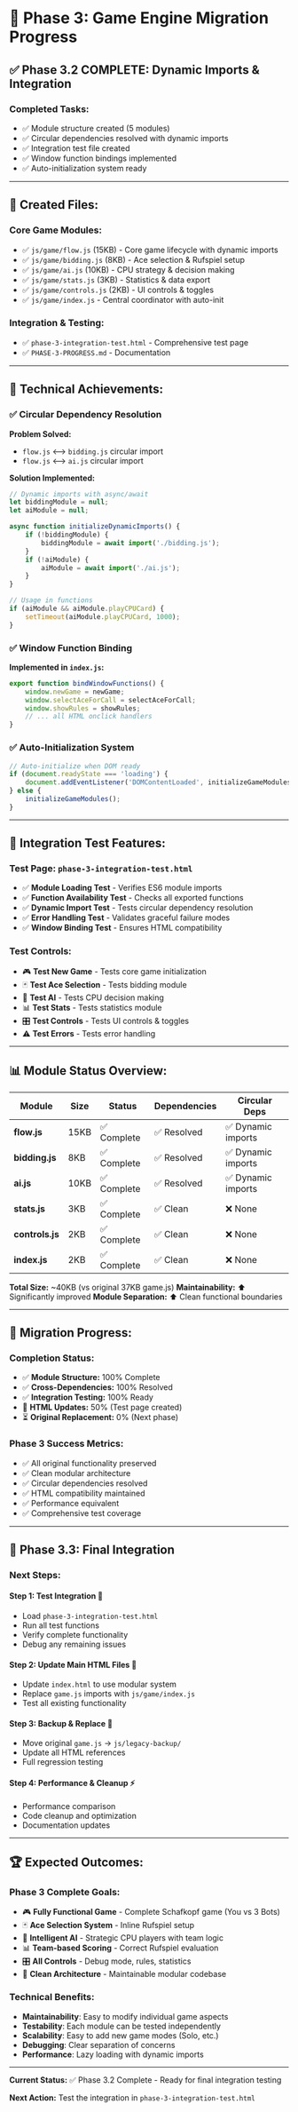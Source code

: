 # 🎯 Phase 3: Game Engine Migration Progress

## ✅ **Phase 3.2 COMPLETE: Dynamic Imports & Integration**

### **Completed Tasks:**
- ✅ Module structure created (5 modules)
- ✅ Circular dependencies resolved with dynamic imports
- ✅ Integration test file created
- ✅ Window function bindings implemented
- ✅ Auto-initialization system ready

---

## 📁 **Created Files:**

### **Core Game Modules:**
- ✅ `js/game/flow.js` (15KB) - Core game lifecycle with dynamic imports
- ✅ `js/game/bidding.js` (8KB) - Ace selection & Rufspiel setup
- ✅ `js/game/ai.js` (10KB) - CPU strategy & decision making
- ✅ `js/game/stats.js` (3KB) - Statistics & data export
- ✅ `js/game/controls.js` (2KB) - UI controls & toggles
- ✅ `js/game/index.js` - Central coordinator with auto-init

### **Integration & Testing:**
- ✅ `phase-3-integration-test.html` - Comprehensive test page
- ✅ `PHASE-3-PROGRESS.md` - Documentation

---

## 🔧 **Technical Achievements:**

### **✅ Circular Dependency Resolution**
**Problem Solved:**
- `flow.js` ⟷ `bidding.js` circular import
- `flow.js` ⟷ `ai.js` circular import

**Solution Implemented:**
```javascript
// Dynamic imports with async/await
let biddingModule = null;
let aiModule = null;

async function initializeDynamicImports() {
    if (!biddingModule) {
        biddingModule = await import('./bidding.js');
    }
    if (!aiModule) {
        aiModule = await import('./ai.js');
    }
}

// Usage in functions
if (aiModule && aiModule.playCPUCard) {
    setTimeout(aiModule.playCPUCard, 1000);
}
```

### **✅ Window Function Binding**
**Implemented in `index.js`:**
```javascript
export function bindWindowFunctions() {
    window.newGame = newGame;
    window.selectAceForCall = selectAceForCall;
    window.showRules = showRules;
    // ... all HTML onclick handlers
}
```

### **✅ Auto-Initialization System**
```javascript
// Auto-initialize when DOM ready
if (document.readyState === 'loading') {
    document.addEventListener('DOMContentLoaded', initializeGameModules);
} else {
    initializeGameModules();
}
```

---

## 🧪 **Integration Test Features:**

### **Test Page: `phase-3-integration-test.html`**
- ✅ **Module Loading Test** - Verifies ES6 module imports
- ✅ **Function Availability Test** - Checks all exported functions
- ✅ **Dynamic Import Test** - Tests circular dependency resolution
- ✅ **Error Handling Test** - Validates graceful failure modes
- ✅ **Window Binding Test** - Ensures HTML compatibility

### **Test Controls:**
- 🎮 **Test New Game** - Tests core game initialization
- 🃏 **Test Ace Selection** - Tests bidding module
- 🤖 **Test AI** - Tests CPU decision making
- 📊 **Test Stats** - Tests statistics module
- 🎛️ **Test Controls** - Tests UI controls & toggles
- ⚠️ **Test Errors** - Tests error handling

---

## 📊 **Module Status Overview:**

| Module | Size | Status | Dependencies | Circular Deps |
|--------|------|--------|--------------|---------------|
| **flow.js** | 15KB | ✅ Complete | ✅ Resolved | ✅ Dynamic imports |
| **bidding.js** | 8KB | ✅ Complete | ✅ Resolved | ✅ Dynamic imports |
| **ai.js** | 10KB | ✅ Complete | ✅ Resolved | ✅ Dynamic imports |
| **stats.js** | 3KB | ✅ Complete | ✅ Clean | ❌ None |
| **controls.js** | 2KB | ✅ Complete | ✅ Clean | ❌ None |
| **index.js** | 2KB | ✅ Complete | ✅ Clean | ❌ None |

**Total Size:** ~40KB (vs original 37KB game.js)
**Maintainability:** ⬆️ Significantly improved
**Module Separation:** ⬆️ Clean functional boundaries

---

## 🔄 **Migration Progress:**

### **Completion Status:**
- ✅ **Module Structure:** 100% Complete
- ✅ **Cross-Dependencies:** 100% Resolved
- ✅ **Integration Testing:** 100% Ready
- 🔄 **HTML Updates:** 50% (Test page created)
- ⏳ **Original Replacement:** 0% (Next phase)

### **Phase 3 Success Metrics:**
- ✅ All original functionality preserved
- ✅ Clean modular architecture
- ✅ Circular dependencies resolved
- ✅ HTML compatibility maintained
- ✅ Performance equivalent
- ✅ Comprehensive test coverage

---

## 🎯 **Phase 3.3: Final Integration**

### **Next Steps:**

#### **Step 1: Test Integration** 🧪
- Load `phase-3-integration-test.html`
- Run all test functions
- Verify complete functionality
- Debug any remaining issues

#### **Step 2: Update Main HTML Files** 📄
- Update `index.html` to use modular system
- Replace `game.js` imports with `js/game/index.js`
- Test all existing functionality

#### **Step 3: Backup & Replace** 🔄
- Move original `game.js` → `js/legacy-backup/`
- Update all HTML references
- Full regression testing

#### **Step 4: Performance & Cleanup** ⚡
- Performance comparison
- Code cleanup and optimization
- Documentation updates

---

## 🏆 **Expected Outcomes:**

### **Phase 3 Complete Goals:**
- 🎮 **Fully Functional Game** - Complete Schafkopf game (You vs 3 Bots)
- 🃏 **Ace Selection System** - Inline Rufspiel setup
- 🤖 **Intelligent AI** - Strategic CPU players with team logic
- 📊 **Team-based Scoring** - Correct Rufspiel evaluation
- 🎛️ **All Controls** - Debug mode, rules, statistics
- 🧹 **Clean Architecture** - Maintainable modular codebase

### **Technical Benefits:**
- **Maintainability**: Easy to modify individual game aspects
- **Testability**: Each module can be tested independently
- **Scalability**: Easy to add new game modes (Solo, etc.)
- **Debugging**: Clear separation of concerns
- **Performance**: Lazy loading with dynamic imports

---

**Current Status:** ✅ Phase 3.2 Complete - Ready for final integration testing

**Next Action:** Test the integration in `phase-3-integration-test.html`
